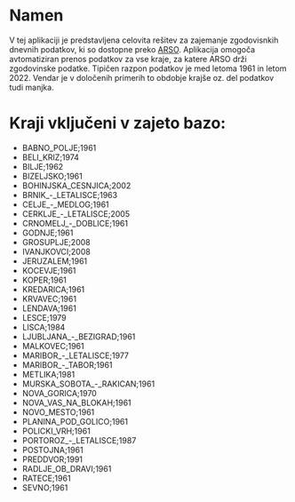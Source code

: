# Namen

V tej aplikaciji je predstavljena celovita rešitev za zajemanje zgodovisnkih dnevnih podatkov, ki so dostopne preko <a href="https://www.arso.gov.si/">ARSO</a>. Aplikacija omogoča avtomatiziran prenos podatkov za vse kraje, za katere ARSO drži zgodovinske podatke. Tipičen razpon podatkov je med letoma 1961 in letom 2022. Vendar je v določenih primerih to obdobje krajše oz. del podatkov tudi manjka.

# Kraji vključeni v zajeto bazo:
<ul>
<li>BABNO_POLJE;1961</li>
<li>BELI_KRIZ;1974</li>
<li>BILJE;1962</li>
<li>BIZELJSKO;1961</li>
<li>BOHINJSKA_CESNJICA;2002</li>
<li>BRNIK_-_LETALISCE;1963</li>
<li>CELJE_-_MEDLOG;1961</li>
<li>CERKLJE_-_LETALISCE;2005</li>
<li>CRNOMELJ_-_DOBLICE;1961</li>
<li>GODNJE;1961</li>
<li>GROSUPLJE;2008</li>
<li>IVANJKOVCI;2008</li>
<li>JERUZALEM;1961</li>
<li>KOCEVJE;1961</li>
<li>KOPER;1961</li>
<li>KREDARICA;1961</li>
<li>KRVAVEC;1961</li>
<li>LENDAVA;1961</li>
<li>LESCE;1979</li>
<li>LISCA;1984</li>
<li>LJUBLJANA_-_BEZIGRAD;1961</li>
<li>MALKOVEC;1961</li>
<li>MARIBOR_-_LETALISCE;1977</li>
<li>MARIBOR_-_TABOR;1961</li>
<li>METLIKA;1981</li>
<li>MURSKA_SOBOTA_-_RAKICAN;1961</li>
<li>NOVA_GORICA;1970</li>
<li>NOVA_VAS_NA_BLOKAH;1961</li>
<li>NOVO_MESTO;1961</li>
<li>PLANINA_POD_GOLICO;1961</li>
<li>POLICKI_VRH;1961</li>
<li>PORTOROZ_-_LETALISCE;1987</li>
<li>POSTOJNA;1961</li>
<li>PREDDVOR;1991</li>
<li>RADLJE_OB_DRAVI;1961</li>
<li>RATECE;1961</li>
<li>SEVNO;1961</li>
</ul>